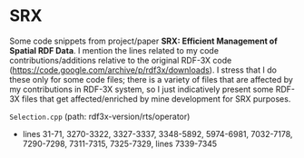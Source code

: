 # SRX
Some code snippets from project/paper **SRX: Efficient Management of Spatial RDF Data**. I mention the lines related to my code contributions/additions relative to the original RDF-3X code (https://code.google.com/archive/p/rdf3x/downloads). I stress that I do these only for some code files; there is a variety of files that are affected by my contributions in RDF-3X system, so I just indicatively present some RDF-3X files that get affected/enriched by mine development for SRX purposes.  

`Selection.cpp` (path: rdf3x-version/rts/operator)

* lines 31-71, 3270-3322, 3327-3337, 3348-5892, 5974-6981, 7032-7178, 7290-7298, 7311-7315, 7325-7329, lines 7339-7345
